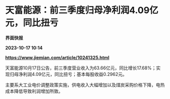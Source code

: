 # 天富能源：前三季度归母净利润4.09亿元，同比扭亏
**界面快报**

**2023-10-17 10:14**

**https://www.jiemian.com/article/10241325.html**

天富能源10月17日公告，前三季度营业收入为63.66亿元，同比增长17.68%；实现归母净利润4.09亿元，同比扭亏；基本每股收益0.2962元。

主要系大工业电价调整政策实施，供电收入大幅增加以及煤炭采购价格下降，电热成本降低导致利润增加所致。